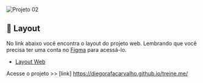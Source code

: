 ![Projeto 02](https://github.com/diegorafacarvalho/treine.me/assets/116193697/b537aba0-0b38-4c6d-af72-7a85e8428b73)

## 🔖 Layout

No link abaixo você encontra o layout do projeto web. Lembrando que você precisa ter uma conta no [Figma](http://figma.com/) para acessá-lo.

- [Layout Web](https://www.figma.com/file/RbkbQWbCXvSH5EgA3OuaeX/Explorer---Projeto-02-(Copy)?node-id=1%3A5)

Acesse o projeto >> [link] https://diegorafacarvalho.github.io/treine.me/
